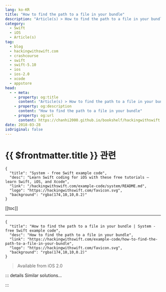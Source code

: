 ```yaml
---
lang: ko-KR
title: "How to find the path to a file in your bundle"
description: "Article(s) > How to find the path to a file in your bundle"
category:
  - Swift
  - iOS
  - Article(s)
tag: 
  - blog
  - hackingwithswift.com
  - crashcourse
  - swift
  - swift-5.10
  - ios
  - ios-2.0
  - xcode
  - appstore
head:
  - - meta:
    - property: og:title
      content: "Article(s) > How to find the path to a file in your bundle"
    - property: og:description
      content: "How to find the path to a file in your bundle"
    - property: og:url
      content: https://chanhi2000.github.io/bookshelf/hackingwithswift.com/example-code/how-to-find-the-path-to-a-file-in-your-bundle.html
date: 2018-03-28
isOriginal: false
---
```


# {{ $frontmatter.title }} 관련

```component VPCard
{
  "title": "System - free Swift example code",
  "desc": "Learn Swift coding for iOS with these free tutorials – learn Swift, iOS, and Xcode",
  "link": "/hackingwithswift.com/example-code/system/README.md",
  "logo": "https://hackingwithswift.com/favicon.svg",
  "background": "rgba(174,10,10,0.2)"
}
```

[[toc]]

---

```component VPCard
{
  "title": "How to find the path to a file in your bundle | System - free Swift example code",
  "desc": "How to find the path to a file in your bundle",
  "link": "https://hackingwithswift.com/example-code/how-to-find-the-path-to-a-file-in-your-bundle",
  "logo": "https://hackingwithswift.com/favicon.svg",
  "background": "rgba(174,10,10,0.2)"
}
```

> Available from iOS 2.0

<!-- TODO: 작성 -->

<!-- 
Being able to provide users with location-specific information immediately makes your app more useful, but asking for a precise location brings up a permission alert and might make them suspicious. Fortunately there's a coarse-grained way you can figure out a user's locate without asking for location permission: `Locale`.

A *locale* is a user's region setting on their device, and you can read it without asking for permission. For example, if the locale is en-US it means they speak English and are in the US; if it's fr-CA it means they speak French are in Canada. This is all wrapped up inside `Locale` and you can query various information from it, but for our simple purpose we're just going to ask what country the user is in:

```swift
let locale = Locale.current
print(locale.regionCode)
```

Now, there is a catch, but this is actually a bonus feature in my eyes: if a user travels abroad, their device will still be configured for their home country, so an American visiting France will still say "US".

Yes, that means you can't use it for location information, but actually it works out better for a lot of apps – for example, why would an American want to see distances in meters rather than miles just because they are traveling?

-->

::: details Similar solutions…

<!--
/example-code/uikit/changing-which-uitabbarcontroller-tabs-can-be-edited">Changing which UITabBarController tabs can be edited 
/quick-start/swiftui/how-to-control-which-navigationsplitview-column-is-shown-in-compact-layouts">How to control which NavigationSplitView column is shown in compact layouts 
/quick-start/swiftui/how-to-control-which-view-is-shown-when-your-app-launches">How to control which view is shown when your app launches 
/quick-start/swiftui/how-to-create-multi-column-lists-using-table">How to create multi-column lists using Table 
/example-code/uikit/how-to-control-which-screen-edges-trigger-system-gestures-using-preferredscreenedgesdeferringsystemgestures">How to control which screen edges trigger system gestures using preferredScreenEdgesDeferringSystemGestures</a>
-->

:::

